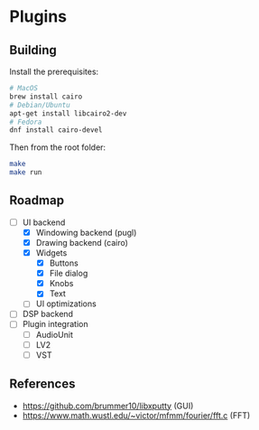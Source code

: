 # Plugins

## Building

Install the prerequisites:

```sh
# MacOS
brew install cairo
# Debian/Ubuntu
apt-get install libcairo2-dev
# Fedora
dnf install cairo-devel
```

Then from the root folder:

```sh
make
make run
```

## Roadmap

 - [ ] UI backend
   - [X] Windowing backend (pugl)
   - [X] Drawing backend (cairo)
   - [X] Widgets
     - [X] Buttons
     - [X] File dialog
     - [X] Knobs
     - [X] Text
   - [ ] UI optimizations
 - [ ] DSP backend
 - [ ] Plugin integration
   - [ ] AudioUnit
   - [ ] LV2
   - [ ] VST

## References

 - https://github.com/brummer10/libxputty (GUI)
 - https://www.math.wustl.edu/~victor/mfmm/fourier/fft.c (FFT)
